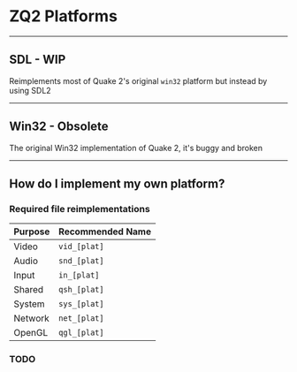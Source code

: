 # ZQ2 Platforms

---

## SDL - WIP

Reimplements most of Quake 2's original `win32` platform but instead by using SDL2

---

## Win32 - Obsolete

The original Win32 implementation of Quake 2, it's buggy and broken

---

## How do I implement my own platform?

### Required file reimplementations
| Purpose | Recommended Name |
|---------|------------------|
| Video   | `vid_[plat]`     |
| Audio   | `snd_[plat]`     |
| Input   | `in_[plat]`      |
| Shared  | `qsh_[plat]`     |
| System  | `sys_[plat]`     |
| Network | `net_[plat]`     |
| OpenGL  | `qgl_[plat]`     |

### TODO